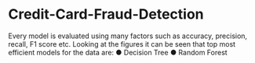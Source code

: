 # Credit-Card-Fraud-Detection
Every model is evaluated using many factors such as accuracy, precision, recall, F1 score etc. 
Looking at the figures it can be seen that top most efficient models for the data are:
● Decision Tree
● Random Forest
